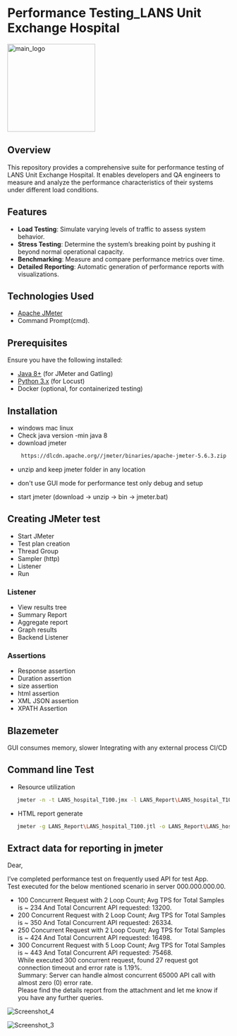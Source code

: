 # Performance Testing_LANS Unit Exchange Hospital

 <img width="199" alt="main_logo" src="https://github.com/user-attachments/assets/066c26ea-bb4f-450b-82ad-298f90435df6">


## Overview

This repository provides a comprehensive suite for performance testing of LANS Unit Exchange Hospital. It enables developers and QA engineers to measure and analyze the performance characteristics of their systems under different load conditions.


## Features

- **Load Testing**: Simulate varying levels of traffic to assess system behavior.
- **Stress Testing**: Determine the system’s breaking point by pushing it beyond normal operational capacity.
- **Benchmarking**: Measure and compare performance metrics over time.
- **Detailed Reporting**: Automatic generation of performance reports with visualizations.

## Technologies Used

- [Apache JMeter](https://jmeter.apache.org/)
- Command Prompt(cmd).

## Prerequisites

Ensure you have the following installed:

- [Java 8+](https://www.oracle.com/java/technologies/javase-jdk8-downloads.html) (for JMeter and Gatling)
- [Python 3.x](https://www.python.org/downloads/) (for Locust)
- Docker (optional, for containerized testing)

## Installation
- windows mac linux
- Check java version -min java 8
- download jmeter
  ```bash
   https://dlcdn.apache.org//jmeter/binaries/apache-jmeter-5.6.3.zip
- unzip and keep jmeter folder in any location 
* don't use GUI mode for performance test only debug and setup 
- start jmeter 
  (download -> unzip -> bin -> jmeter.bat)
   
## Creating JMeter test
- Start JMeter
- Test plan creation
- Thread Group
- Sampler (http)
- Listener
- Run
### Listener
- View results tree
- Summary Report
- Aggregate report
- Graph results
- Backend Listener
### Assertions
- Response assertion
- Duration assertion
- size assertion
- html assertion
- XML JSON assertion
- XPATH Assertion
## Blazemeter
GUI consumes memory, slower Integrating with any external process CI/CD
## Command line Test
- Resource utilization
```bash
   jmeter -n -t LANS_hospital_T100.jmx -l LANS_Report\LANS_hospital_T100.jtl
```
- HTML report generate
```bash
   jmeter -g LANS_Report\LANS_hospital_T100.jtl -o LANS_Report\LANS_hospital_T100.html
```
## Extract data for reporting in jmeter
Dear, 

I’ve completed performance test on frequently used API for test App.<br> 
Test executed for the below mentioned scenario in server 000.000.000.00. 

- 100 Concurrent Request with 2 Loop Count; Avg TPS for Total Samples is ~ 234 And Total Concurrent API requested: 13200.<br>
- 200 Concurrent Request with 2 Loop Count; Avg TPS for Total Samples is ~ 350 And Total Concurrent API requested: 26334.<br>
- 250 Concurrent Request with 2 Loop Count; Avg TPS for Total Samples is ~ 424 And Total Concurrent API requested: 16498.<br>
- 300 Concurrent Request with 5 Loop Count; Avg TPS for Total Samples is ~ 443 And Total Concurrent API requested: 75468.<br>
While executed 300 concurrent request, found  27 request got connection timeout and error rate is 1.19%. <br>
Summary: Server can handle almost concurrent 65000 API call with almost zero (0) error rate.<br>
Please find the details report from the attachment and  let me know if you have any further queries. 

![Screenshot_4](https://github.com/user-attachments/assets/e8d5c8ab-b8b4-4e57-8c6e-02ce8a0d4551)

![Screenshot_3](https://github.com/user-attachments/assets/8c93c011-5154-421a-b192-e444a36e1c45)
